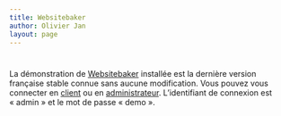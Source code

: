 ```yaml
---
title: Websitebaker
author: Olivier Jan
layout: page
---
```

# 

La démonstration de [Websitebaker][1] installée est la dernière version française stable connue sans aucune modification. Vous pouvez vous connecter en [client][2] ou en [administrateur][3]. L’identifiant de connexion est « admin » et le mot de passe « demo ».

 [1]: http://start.websitebaker2.org/en/introduction.html
 [2]: http://demo.cms-fr.net/websitebaker
 [3]: http://demo.cms-fr.net/websitebaker/admin/